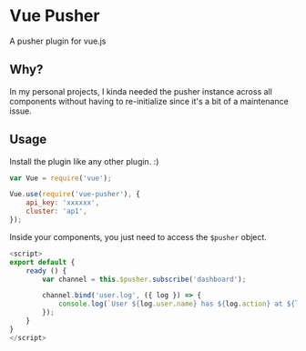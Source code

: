 # Vue Pusher

A pusher plugin for vue.js

## Why?

In my personal projects, I kinda needed the pusher instance across all components without having to re-initialize since it's a bit of a maintenance issue.

## Usage

Install the plugin like any other plugin. :)

~~~js
var Vue = require('vue');

Vue.use(require('vue-pusher'), {
    api_key: 'xxxxxx',
    cluster: 'ap1',
});
~~~

Inside your components, you just need to access the `$pusher` object.

~~~js
<script>
export default {
    ready () {
        var channel = this.$pusher.subscribe('dashboard');

        channel.bind('user.log', ({ log }) => {
            console.log(`User ${log.user.name} has ${log.action} at ${log.time}`);
        });
    }
}
</script>
~~~

